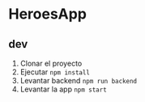# HeroesApp

## dev

1. Clonar el proyecto
2. Ejecutar `npm install`
3. Levantar backend `npm run backend`
4. Levantar la app `npm start`
